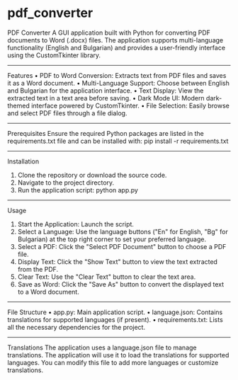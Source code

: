 # pdf_converter
PDF Converter
A GUI application built with Python for converting PDF documents to Word (.docx) files. The application supports multi-language functionality (English and Bulgarian) and provides a user-friendly interface using the CustomTkinter library.
____________________________________________________________________________________________
Features
•	PDF to Word Conversion: Extracts text from PDF files and saves it as a Word document.
•	Multi-Language Support: Choose between English and Bulgarian for the application interface.
•	Text Display: View the extracted text in a text area before saving.
•	Dark Mode UI: Modern dark-themed interface powered by CustomTkinter.
•	File Selection: Easily browse and select PDF files through a file dialog.
____________________________________________________________________________________________
Prerequisites
Ensure the required Python packages are listed in the requirements.txt file and can be installed with:
pip install -r requirements.txt
____________________________________________________________________________________________
Installation
1.	Clone the repository or download the source code.
2.	Navigate to the project directory.
3.	Run the application script:
python app.py
____________________________________________________________________________________________
Usage
1.	Start the Application: Launch the script.
2.	Select a Language: Use the language buttons ("En" for English, "Bg" for Bulgarian) at the top right corner to set your preferred language.
3.	Select a PDF: Click the "Select PDF Document" button to choose a PDF file.
4.	Display Text: Click the "Show Text" button to view the text extracted from the PDF.
5.	Clear Text: Use the "Clear Text" button to clear the text area.
6.	Save as Word: Click the "Save As" button to convert the displayed text to a Word document.
____________________________________________________________________________________________
File Structure
•	app.py: Main application script.
•	language.json: Contains translations for supported languages (if present).
•	requirements.txt: Lists all the necessary dependencies for the project.
____________________________________________________________________________________________
Translations
The application uses a language.json file to manage translations. The application will use it to load the translations for supported languages. You can modify this file to add more languages or customize translations.
